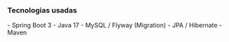 

<h3> Tecnologias usadas </h3>
- Spring Boot 3
- Java 17
- MySQL / Flyway (Migration)
- JPA / Hibernate
- Maven


